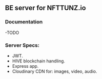 ## BE server for NFTTUNZ.io

### Documentation
-TODO

### Server Specs:
- JWT.
- HIVE blockchain handling.
- Express app.
- Cloudinary CDN for: images, video, audio.
